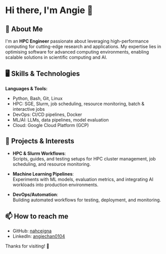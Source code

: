 # Hi there, I'm Angie 👋

## 🚀 About Me

I'm an **HPC Engineer** passionate about leveraging high-performance computing for cutting-edge research and applications. My expertise lies in optimising software for advanced computing environments, enabling scalable solutions in scientific computing and AI.

## 🖥️ Skills & Technologies

**Languages & Tools:**  
- Python, Bash, Git, Linux
- HPC: SGE, Slurm, job scheduling, resource monitoring, batch & interactive jobs  
- DevOps: CI/CD pipelines, Docker
- ML/AI: LLMs, data pipelines, model evaluation
- Cloud: Google Cloud Platform (GCP)

## 🚀 Projects & Interests

- **HPC & Slurm Workflows**:  
  Scripts, guides, and testing setups for HPC cluster management, job scheduling, and resource monitoring.  

- **Machine Learning Pipelines**:  
  Experiments with ML models, evaluation metrics, and integrating AI workloads into production environments.  

- **DevOps/Automation**:  
  Building automated workflows for testing, deployment, and monitoring.  

## 📫 How to reach me

- GitHub: [nahceigna](https://github.com/nahceigna)
- LinkedIn: [angiechan0104](https://www.linkedin.com/in/angiechan0104/)

Thanks for visiting! 🌟  

<!--
**nahceigna/nahceigna** is a ✨ _special_ ✨ repository because its `README.md` (this file) appears on your GitHub profile.

Here are some ideas to get you started:

- 🔭 I’m currently working on ...
- 🌱 I’m currently learning ...
- 👯 I’m looking to collaborate on ...
- 🤔 I’m looking for help with ...
- 💬 Ask me about ...
- 📫 How to reach me: ...
- 😄 Pronouns: ...
- ⚡ Fun fact: ...
-->
